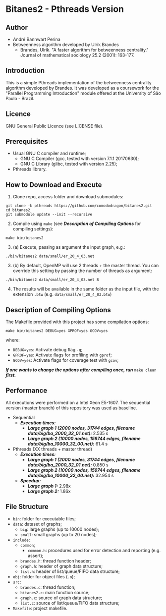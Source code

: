 # Bitanes2 - Pthreads Version

## Author

* André Bannwart Perina
* Betweenness algorithm developed by Ulrik Brandes
	* Brandes, Ulrik. "A faster algorithm for betweenness centrality." Journal of mathematical sociology 25.2 (2001): 163-177.

## Introduction

This is a simple Pthreads implementation of the betweenness centrality algorithm developed by Brandes. It was developed as a coursework for the "Parallel Programming Introduction" module offered at the University of São Paulo - Brazil.

## Licence

GNU General Public Licence (see LICENSE file).

## Prerequisites

* Usual GNU C compiler and runtime;
	* GNU C Compiler (gcc, tested with version 7.1.1 20170630);
	* GNU C Library (glibc, tested with version 2.25);
* Pthreads library.

## How to Download and Execute

1. Clone repo, access folder and download submodules:

```
git clone -b pthreads https://github.com/comododragon/bitanes2.git
cd bitanes2
git submodule update --init --recursive
```

2. Compile using ```make``` (see ***Description of Compiling Options*** for compiling settings):

```
make bin/bitanes2
```

3. (a) Execute, passing as argument the input graph, e.g.:

```
./bin/bitanes2 data/small/er_20_4_03.net
```

3. (b) By default, OpenMP will use 2 threads + the master thread. You can override this setting by passing the number of threads as argument:

```
./bin/bitanes2 data/small/er_20_4_03.net 8
```

4. The results will be available in the same folder as the input file, with the extension ```.btw``` (e.g. ```data/small/er_20_4_03.btw```)

## Description of Compiling Options

The Makefile provided with this project has some compilation options:

```make bin/bitanes2 DEBUG=yes GPROF=yes GCOV=yes```

where:

* ```DEBUG=yes```: Activate debug flag ```-g```;
* ```GPROF=yes```: Activate flags for profiling with ```gprof```;
* ```GCOV=yes```: Activate flags for coverage test with ```gcov```;

***If one wants to change the options after compiling once, run*** ```make clean``` ***first.***

## Performance

All executions were performed on a Intel Xeon E5-1607. The sequential version (master branch) of this repository was used as baseline.

* Sequential
	* ***Execution times:***
		* ***Large graph 1 (2000 nodes, 31744 edges, filename data/big/ba_2000_32_01.net):*** 2.535 s
		* ***Large graph 2 (10000 nodes, 159744 edges, filename data/big/ba_10000_32_00.net):*** 61.4 s
* Pthreads (XX threads + master thread)
	* ***Execution times:***
		* ***Large graph 1 (2000 nodes, 31744 edges, filename data/big/ba_2000_32_01.net):*** 0.850 s
		* ***Large graph 2 (10000 nodes, 159744 edges, filename data/big/ba_10000_32_00.net):*** 32.954 s
	* ***Speedup:***
		* ***Large graph 1:*** 2.98x
		* ***Large graph 2:*** 1.86x

## File Structure

* ```bin```: folder for executable files;
* ```data```: dataset of graphs;
	* ```big```: large graphs (up to 10000 nodes);
	* ```small```: small graphs (up to 20 nodes);
* ```include```;
	* ```common```;
		* ```common.h```: procedures used for error detection and reporting (e.g. assert);
	* ```brandes.h```: thread function header;
	* ```graph.h```: header of graph data structure;
	* ```list.h```: header of list/queue/FIFO data structure;
* ```obj```: folder for object files (```.o```);
* ```src```:
	* ```brandes.c```: thread function;
	* ```bitanes2.c```: main function source;
	* ```graph.c```: source of graph data structure;
	* ```list.c```: source of list/queue/FIFO data structure;
* ```Makefile```: project makefile.
